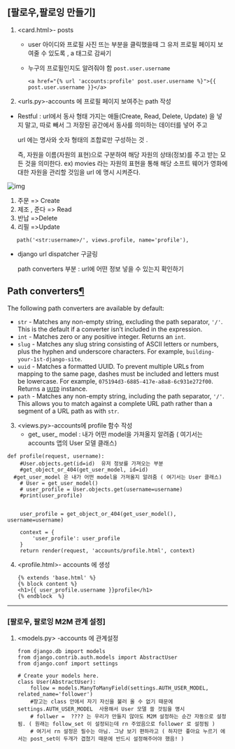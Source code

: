 ## [팔로우,팔로잉 만들기]

1. <card.html>- posts   

   - user 아이디와 프로필 사진 뜨는 부분을 클릭했을때 그 유저 프로필 페이지 보여줄 수 있도록 ,   a 태그로 감싸기 

   - 누구의 프로필인지도 알려줘야 함 `post.user.username`

     ```
     <a href="{% url 'accounts:profile' post.user.username %}">{{ post.user.username }}</a>
     ```

     

2.  <urls.py>-accounts 에 프로필 페이지 보여주는 path 작성

   - Restful : url에서 동사 형태 가지는 애들(Create, Read, Delete, Update) 을 넣지 말고, 따로 빼서 그 저장된 공간에서 동사를 의미하는 데이터를 넣어 주고 

      url 에는 명사와 숫자 형태의 조합로만 구성하는 것 .

     즉, 자원을 이름(자원의 표현)으로 구분하여 해당 자원의 상태(정보)를 주고 받는 모든 것을 의미한다.  ex) movies 라는 자원의 표현을 통해 해당 소프트 웨어가 영화에 대한 자원을 관리할 것임을 url 에 명시 시켜준다.
     

   ![img](https://gmlwjd9405.github.io/images/network/rest.png)

   1. 주문 => Create
   2. 제조 , 준다 => Read
   3.  반납 =>Delete
   4.  리필 =>Update

   

   ```
      path('<str:username>/', views.profile, name='profile'),
   ```

   

- django url dispatcher 구글링

  path converters  부분 :  url에 어떤 정보 넣을 수 있는지 확인하기

## Path converters[¶](https://docs.djangoproject.com/en/3.0/topics/http/urls/#path-converters)

The following path converters are available by default:

- `str` - Matches any non-empty string, excluding the path separator, `'/'`. This is the default if a converter isn’t included in the expression.
- `int` - Matches zero or any positive integer. Returns an `int`.
- `slug` - Matches any slug string consisting of ASCII letters or numbers, plus the hyphen and underscore characters. For example, `building-your-1st-django-site`.
- `uuid` - Matches a formatted UUID. To prevent multiple URLs from mapping to the same page, dashes must be included and letters must be lowercase. For example, `075194d3-6885-417e-a8a8-6c931e272f00`. Returns a [`UUID`](https://docs.python.org/3/library/uuid.html#uuid.UUID) instance.
- `path` - Matches any non-empty string, including the path separator, `'/'`. This allows you to match against a complete URL path rather than a segment of a URL path as with `str`.

3. <views.py>-accounts에  profile 함수 작성
   - get_ user_ model :  내가 어떤 model을 가져올지 알려줌 ( 여기서는 accounts 앱의 User 모델 클래스)

```
def profile(request, username):
    #User.objects.get(id=id)  유저 정보를 가져오는 부분
    #get_object_or_404(get_user_model, id=id)
  #get_user_model 은 내가 어떤 model을 가져올지 알려줌 ( 여기서는 User 클래스)
    # User = get_user_model()
    # user_profile = User.objects.get(username=username)
    #print(user_profile)


    user_profile = get_object_or_404(get_user_model(), username=username)

    context = {
        'user_profile': user_profile
    }
    return render(request, 'accounts/profile.html', context)
```

4. <profile.html>- accounts 에 생성

   ```
   {% extends 'base.html' %}
   {% block content %}
   <h1>{{ user_profile.username }}profile</h1>
   {% endblock  %}
   ```

   

-----------------------------------------------------------------------------------------------------------------------------------

 ### [팔로우, 팔로잉 M2M 관계 설정]

1. <models.py> -accounts 에 관계설정

   ```
   from django.db import models
   from django.contrib.auth.models import AbstractUser
   from django.conf import settings
   
   # Create your models here.
   class User(AbstractUser):
       follow = models.ManyToManyField(settings.AUTH_USER_MODEL, related_name='follower')
       #장고는 class 안에서 자기 자신을 불러 올 수 없기 때문에 settings.AUTH_USER_MODEL  사용해서 User 모델 쓸 것임을 명시
       # follwer =  ???? 는 우리가 만들지 않아도 M2M 설정하는 순간 자동으로 설정 됨. ( 원래는 follow_set 이 설정되는데 rn 주었음으로 follower 로 설정됨 )
       # 여기서 rn 설정은 필수는 아님. 그냥 보기 편하라고 ( 하지만 좋아요 누르기 에서는 post_set이 두개가 겹쳤기 때문에 반드시 설정해주어야 했음! )
   ```

   
